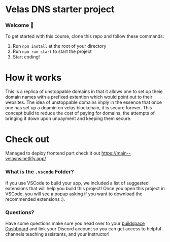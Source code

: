 # Velas DNS starter project

### **Welcome 👋**

To get started with this course, clone this repo and follow these commands:

1. Run `npm install` at the root of your directory
2. Run `npm run start` to start the project
3. Start coding!


# How it works
This is a replica of unstoppable domains in that it allows one to set up theie domain names with a prefixed extention which would point out to their
websites.
The idea of unstoppable domains imply in the essence that once one has set up a doamin on velas blockchain, it is secure forever.
This concept build to reduce the cost of paying for domains, the attempts of bringing it down upon unpayment and keeping them secure. 

# Check out
Managed to deploy frontend part check it out https://main--velasns.netlify.app/

### What is the `.vscode` Folder?
If you use VSCode to build your app, we included a list of suggested extensions that will help you build this project! Once you open this project in VSCode, you will see a popup asking if you want to download the recommended extensions :).


### **Questions?**
Have some questions make sure you head over to your [buildspace Dashboard](https://app.buildspace.so/) and link your Discord account so you can get access to helpful channels teaching assistants, and your instructor!
